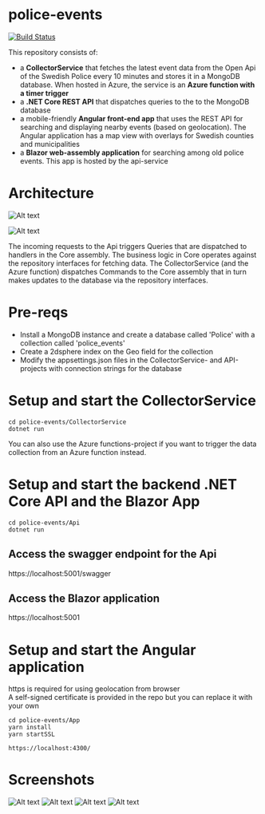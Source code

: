 # police-events

[![Build Status](https://larsbq.visualstudio.com/PoliceEvents/_apis/build/status/LarsBergqvist.police-events?branchName=main)](https://larsbq.visualstudio.com/PoliceEvents/_build/latest?definitionId=4&branchName=main)

This repository consists of:  
* a <b>CollectorService</b> that fetches the latest event data from the Open Api of the Swedish Police every 10 minutes and stores it in a MongoDB database. When hosted in Azure, the service is an <b>Azure function with a timer trigger</b>    
* a <b>.NET Core REST API</b> that dispatches queries to the to the MongoDB database   
* a mobile-friendly <b>Angular front-end app</b> that uses the REST API for searching and displaying nearby events (based on geolocation). The Angular application has a map view with overlays for Swedish counties and municipalities   
* a <b>Blazor web-assembly application</b> for searching among old police events. This app is hosted by the api-service   


# Architecture
![Alt text](https://github.com/LarsBergqvist/police-events/blob/main/overview_azure.png?raw=true 'Overview of the system in Azure')

![Alt text](https://github.com/LarsBergqvist/police-events/blob/main/dependencies.png?raw=true 'Dependencies')

The incoming requests to the Api triggers Queries that are dispatched to handlers in the Core assembly. The business logic in Core operates against the repository interfaces for fetching data. The CollectorService (and the Azure function) dispatches Commands to the Core assembly that in turn makes updates to the database via the repository interfaces.  

# Pre-reqs  
* Install a MongoDB instance and create a database called 'Police' with a collection called 'police_events'  
* Create a 2dsphere index on the Geo field for the collection  
* Modify the appsettings.json files in the CollectorService- and API-projects with connection strings for the database  

# Setup and start the CollectorService
```
cd police-events/CollectorService
dotnet run

```
You can also use the Azure functions-project if you want to trigger the data collection from an Azure function instead.  

# Setup and start the backend .NET Core API and the Blazor App
```
cd police-events/Api
dotnet run

```
## Access the swagger endpoint for the Api
https://localhost:5001/swagger
## Access the Blazor application
https://localhost:5001

# Setup and start the Angular application
https is required for using geolocation from browser  
A self-signed certificate is provided in the repo but you can replace it with your own  
```
cd police-events/App
yarn install
yarn startSSL  

https://localhost:4300/

```
# Screenshots

![Alt text](https://github.com/LarsBergqvist/police-events/blob/main/screenshot1.png?raw=true 'Police events list')
![Alt text](https://github.com/LarsBergqvist/police-events/blob/main/screenshot2.png?raw=true 'Map sidebar 1')
![Alt text](https://github.com/LarsBergqvist/police-events/blob/main/screenshot3.png?raw=true 'Map sidebar 2')
![Alt text](https://github.com/LarsBergqvist/police-events/blob/main/screenshot4.png?raw=true 'Blazor application')
